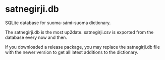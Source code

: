 # satnegirji.db

SQLite database for suoma-sámi-suoma dictionary.

The satnegirji.db is the most up2date. satnegirji.csv is exported from the database every now and then.

If you downloaded a release package, you may replace the satnegirji.db file with the newer version to get all latest additions to the dictionary. 

